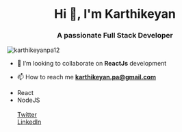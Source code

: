 <h1 align="center">Hi 👋, I'm Karthikeyan</h1>
<h3 align="center">A passionate Full Stack Developer</h3>
<p align="left"> <img src="https://komarev.com/ghpvc/?username=karthikeyanpa12" alt="karthikeyanpa12" /> </p>

- 👯 I’m looking to collaborate on **ReactJs** development

- 📫 How to reach me **karthikeyan.pa@gmail.com**

<ul align="left">
  <li alt="react" width="20" height="20"> React</li>
  <li alt="nodeJs" width="20" height="20">NodeJS</li>
</li>

</br>
<a href="https://twitter.com/@keyan12" target="blank">Twitter</a>
</br>
<a href="https://linkedin.com/in/karthikeyan-annamalai-82592523" target="blank">LinkedIn </li>

